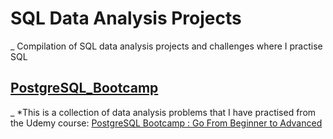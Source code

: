 # SQL Data Analysis Projects
_
Compilation of SQL data analysis projects and challenges where I practise SQL

## [PostgreSQL_Bootcamp](PostgreSQL_Bootcamp)
_
*This is a collection of data analysis problems that I have practised from the Udemy course: [PostgreSQL Bootcamp : Go From Beginner to Advanced](https://www.udemy.com/course/postgresqlmasterclass/)


